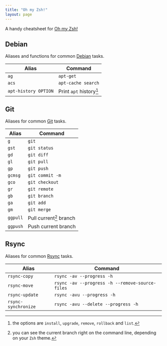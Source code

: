```yaml
---
title: "Oh my Zsh!"
layout: page
---
```


A handy cheatsheet for [Oh my Zsh!](https://github.com/robbyrussell/oh-my-zsh)

## Debian

Aliases and functions for common [Debian](http://www.debian.org/) tasks.

| Alias                | Command                  |
|----------------------|--------------------------|
| `ag`                 | `apt-get`                |
| `acs`                | `apt-cache search`       |
| `apt-history OPTION` |  Print `apt` history[^1] |

## Git

Aliases for common [Git](http://www.git-scm.com/) tasks.

| Alias    | Command                 |
|----------|-------------------------|
| `g`      | `git`                   |
| `gst`    | `git status`            |
| `gd`     | `git diff`              |
| `gl`     | `git pull`              |
| `gp`     | `git push`              |
| `gcmsg`  | `git commit -m`         |
| `gco`    | `git checkout`          |
| `gr`     | `git remote`            |
| `gb`     | `git branch`            |
| `ga`     | `git add`               |
| `gm`     | `git merge`             |
| `ggpull` | Pull current[^2] branch |
| `ggpush` | Push current branch     |

## Rsync

Aliases for common [Rsync](http://rsync.samba.org/) tasks.

| Alias               | Command                                         |
|---------------------|-------------------------------------------------|
| `rsync-copy`        | `rsync -av --progress -h`                       |
| `rsync-move`        | `rsync -av --progress -h --remove-source-files` |
| `rsync-update`      | `rsync -avu --progress -h`                      |
| `rsync-synchronize` | `rsync -avu --delete --progress -h`             |


[^1]: the options are `install`, `upgrade`, `remove`, `rollback` and `list`.
[^2]: you can see the current branch right on the command line, depending on your `Zsh` theme.
